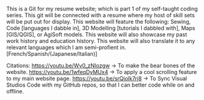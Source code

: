This is a Git for my resume website; which is part 1 of my self-taught coding series. 
This git will be connected with a resume where my host of skill sets will be put out for display. 
This website will feature the following: Sewing, Code [languages I dabble in], 3D Modelling [tutorials I dabbled with], Maps [GIS/QGIS], or AgiSoft models. 
This website will also showcase my past work history and education history. 
This website will also translate it to any relevant languages which I am semi-profient in. [French/Spanish/(Japanese/Italian)]


Citations: 
https://youtu.be/Wv0_zNIozgw -> To make the bear bones of the website. 
https://youtu.be/1wfeqDyMUx4 -> To apply a cool scrolling feature to my main website page.
https://youtu.be/srQjolk7rj8 -> To Sync Visual Studios Code with my GitHub repos, so that I can better code while on and offline. 
